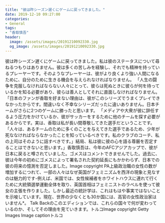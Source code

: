 ```yaml
---
title: "彼は昨シーズン遅くにゲームに戻ってきました。"
date: 2019-12-10 09:27:00
categories:
- General
tags:
- "香取慎吾"
header:
  image: /assets/images/20191210092330.jpg
  og_image: /assets/images/20191210092330.jpg
---
```


彼は昨シーズン遅くにゲームに戻ってきました。私は彼のステータスについて尋ねるつもりはありません。彼は多くの苦しみを経験し、それでも精神を持っているプレーヤーです。そのようなプレーヤーは、彼がより良くより強い人間になるために、自分のために生きる機会を与えられなければなりません。 「人生の闘争を克服しなければならない人々にとって、彼らは死ぬときに彼らが何を待っているかを知る必要があり、彼らは善人としてそれに直面しなければなりません。 「日本のファンが香取を好まない理由は、彼がこのシリーズでうまくプレイできなかったからです。間違いなく不幸なシリーズだったに違いありません。日本チームがさらに2つのゲームに勝ったと思います。 「メディアや大衆が彼に辞任するよう圧力をかけているか、彼がサッカーをするために他のチームを探す必要があるからです。実は、香取は私が長い間尊敬してきた選手だということです。 「人々は、あるチームのために多くのことを与えてきた選手であるため、少年が死ななければならなかったことを知っているべきです。私のクラブのコーチ、私の上司はそのように話すべきです。」結局、私は彼に彼の心を語る尊厳を否定することはできないと思います。」香取慎吾は、今年のAFCアジアカップで、彼が日本に戻ると噂されていました。ゴメスはコメントできませんでした。過去に、彼は今年の初めにゴメスによって署名された契約延長にもかかわらず、日本での彼の将来の憶測を否定しました。Image copyright PA上級政治職の女性の数が増加するにつれて、一部の人々はなぜ英国がフェミニズムを西洋の現象と見なすのは魅力的です-例えば、米国では、女性候補者をホワイトハウスに連れて行くために大統領選挙運動全体を取り、英国首相はフェミニストのラベルを使って彼女の主張を作りました。しかし最近の統計学は、これはもはや事実ではないことを示唆しています。現在、世界の少なくとも30か国には、高官の女性政治家はいません*。 Talk Backのこのエディションでは、これらの国々で何が変わっているのか、そしてその理由を見ていきます。トルコImage copyright Getty Images Image captionトルコ
